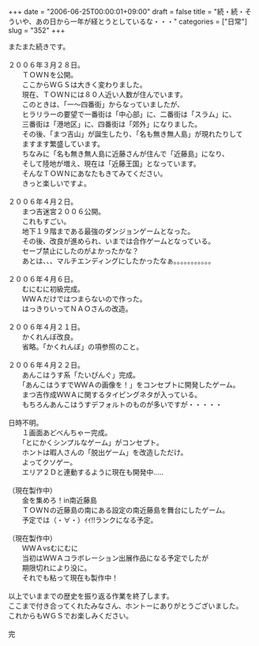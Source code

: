 +++
date = "2006-06-25T00:00:01+09:00"
draft = false
title = "続・続・そういや、あの日から一年が経とうとしているな・・・"
categories = ["日常"]
slug = "352"
+++

<div>またまた続きです。</div>
&nbsp;
<div>２００６年３月２８日。</div>
<div>　　ＴＯＷＮを公開。</div>
<div>　　ここからＷＧＳは大きく変わりました。</div>
<div>　　現在、ＴＯＷＮには８０人近い人数が住んでいます。</div>
<div>　　このときは、「一～四番街」からなっていましたが、</div>
<div>　　ヒラリラーの要望で一番街は「中心部」に、二番街は「スラム」に、</div>
<div>　　三番街は「港地区」に、四番街は「郊外」になりました。</div>
<div>　　その後、「まつ吉山」が誕生したり、「名も無き無人島」が現れたりして</div>
<div>　　ますます繁盛しています。</div>
<div>　　ちなみに「名も無き無人島に近藤さんが住んで「近藤島」になり、</div>
<div>　　そして陸地が増え、現在は「近藤王国」となっています。</div>
<div>　　そんなＴＯＷＮにあなたもきてみてください。</div>
<div>　　きっと楽しいですよ。</div>
&nbsp;
<div>２００６年４月２日。</div>
<div>　　まつ吉迷宮２００６公開。</div>
<div>　　これもすごい。</div>
<div>　　地下１９階まである最強のダンジョンゲームとなった。</div>
<div>　　その後、改良が進められ、いまでは合作ゲームとなっている。</div>
<div>　　セーブ禁止にしたのがよかったかな？</div>
<div>　　あとは、、、マルチエンディングにしたかったなぁ。。。。。。。。。。。</div>
&nbsp;
<div>２００６年４月６日。</div>
<div>　　むにむに初級完成。</div>
<div>　　ＷＷＡだけではつまらないので作った。</div>
<div>　　はっきりいってＮＡＯさんの改造。</div>
&nbsp;
<div>２００６年４月２１日。</div>
<div>　　かくれんぼ改良。</div>
<div>　　省略。「かくれんぼ」の項参照のこと。</div>
&nbsp;
<div>２００６年４月２２日。</div>
<div>　　あんこはうす系「たいぴんぐ」完成。</div>
<div>　　「あんこはうすでＷＷＡの画像を！」をコンセプトに開発したゲーム。</div>
<div>　　まつ吉作成ＷＷＡに関するタイピングネタが入っている。</div>
<div>　　もちろんあんこはうすデフォルトのものが多いですが・・・・・</div>
&nbsp;
<div>日時不明。</div>
<div>　　１画面あどべんちゃー完成。</div>
<div>　　「とにかくシンプルなゲーム」がコンセプト。</div>
<div>　　ホントは暇人さんの「脱出ゲーム」を改造しただけ。</div>
<div>　　よってクソゲー。</div>
<div>　　エリア２Ｄと連動するように現在も開発中.....</div>
&nbsp;
<div>（現在製作中）</div>
<div>　　金を集めろ！in南近藤島</div>
<div>　　ＴＯＷＮの近藤島の南にある設定の南近藤島を舞台にしたゲーム。</div>
<div>　　予定では（・∀・）ｲｲ!!ランクになる予定。</div>
&nbsp;
<div>（現在製作中）</div>
<div>　　ＷＷＡvsむにむに</div>
<div>　　当初はＷＷＡコラボレーション出展作品になる予定でしたが</div>
<div>　　期限切れにより没に。</div>
<div>　　それでも粘って現在も製作中！</div>
&nbsp;
<div>以上でいままでの歴史を振り返る作業を終了します。</div>
<div>ここまで付き合ってくれたみなさん、ホントーにありがとうございました。</div>
<div>これからもＷＧＳでお楽しみください。</div>
&nbsp;
<div>完</div>

